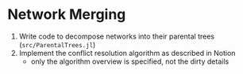 # Network Merging

1. Write code to decompose networks into their parental trees (`src/ParentalTrees.jl`)
2. Implement the conflict resolution algorithm as described in Notion
    - only the algorithm overview is specified, not the dirty details